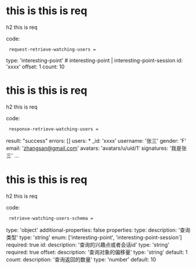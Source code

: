 # this is this is req

h2 this is req

code:

     request-retrieve-watching-users =
  type: 'interesting-point' # interesting-point | interesting-point-session
  id: 'xxxx'
  offset: 1
  count: 10


# this is this is req

h2 this is req

code:

     response-retrieve-watching-users =
  result: "success"
  errors: []
  users: 
    * _id: 'xxxx'
      username: '张三'
      gender: 'F'
      email: 'zhangsan@gmail.com'
      avatars: 'avatars/u/uid/1'
      signatures: '我是张三'
    ...


# this is this is req

h2 this is req

code:

     retrieve-watching-users-schema =
  type: 'object'
  additional-properties: false
  properties:
    type:
      description: '查询类型'
      type: 'string'
      enum: ['interesting-point', 'interesting-point-session']
      required: true
    id:
      description: '查询的兴趣点或者会话id'
      type: 'string'
      required: true
    offset: 
      description: '查询对象的偏移量'
      type: 'string'
      default: 1
    count:
      description: '查询返回的数量'
      type: 'number'
      default: 10


